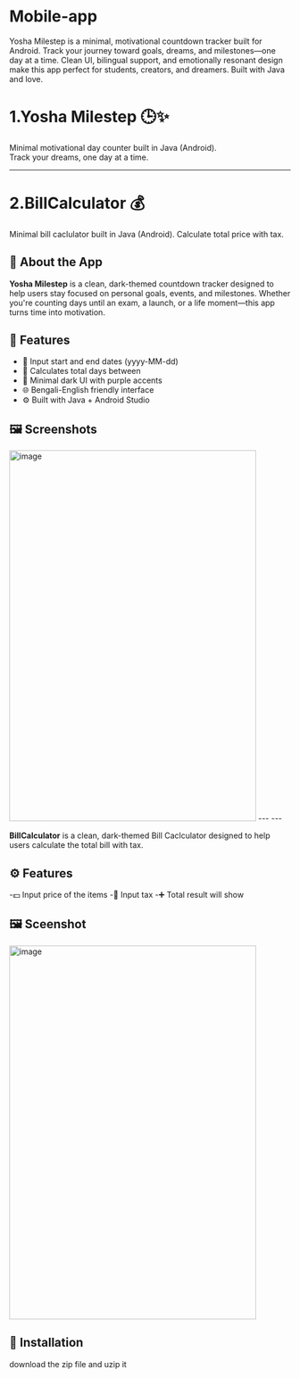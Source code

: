 # Mobile-app
Yosha Milestep is a minimal, motivational countdown tracker built for Android. Track your journey toward goals, dreams, and milestones—one day at a time. Clean UI, bilingual support, and emotionally resonant design make this app perfect for students, creators, and dreamers. Built with Java and love.
# 1.Yosha Milestep 🕒✨  
Minimal motivational day counter built in Java (Android).  
Track your dreams, one day at a time.

---




# 2.BillCalculator 💰
Minimal bill caclulator built in Java (Android).
Calculate total price with tax.

## 📱 About the App

**Yosha Milestep** is a clean, dark-themed countdown tracker designed to help users stay focused on personal goals, events, and milestones. Whether you're counting days until an exam, a launch, or a life moment—this app turns time into motivation.

## 🔧 Features

- 📅 Input start and end dates (yyyy-MM-dd)
- 🔢 Calculates total days between
- 🎨 Minimal dark UI with purple accents
- 🌐 Bengali-English friendly interface
- ⚙️ Built with Java + Android Studio

## 🖼️ Screenshots
<img width="442" height="665" alt="image" src="https://github.com/user-attachments/assets/436d5d02-37bf-41c1-9f52-40722c42f403" />
---
---








**BillCalculator** is a clean, dark-themed Bill Caclculator designed to help users calculate the total bill with tax.

 ## ⚙️ Features
  
  -💵 Input price of the items
  -🚖 Input tax
  -➕ Total result will show  

## 🖼️ Sceenshot
<img width="442" height="670" alt="image" src="https://github.com/user-attachments/assets/6172a188-320b-4919-a491-c75b8a2a413c" />


## 🚀 Installation
download the zip file and uzip it
